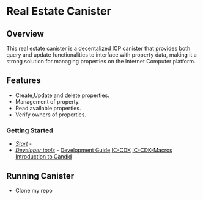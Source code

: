 # Real Estate Canister
## Overview
This real estate canister is a decentalized ICP canister that provides both query and update functionalities to interface with property data, making it a strong solution for managing properties on the Internet Computer platform.

## Features
+ Create,Update and delete properties.
+ Management of property.
+ Read available properties.
+ Verify owners of properties.

### Getting Started
- _[Start](https://internetcomputer.org/docs/current/developer-docs/getting-started/deploy/local)_ -
- _[Developer tools](https://internetcomputer.org/docs/current/developer-docs/getting-started/install)_ -
[Development Guide](https://internetcomputer.org/docs/current/developer-docs/backend/rust)
[IC-CDK](https://docs.rs/ic-cdk/latest/ic_cdk)
[IC-CDK-Macros](https://docs.rs/ic-cdk-macros/latest/ic_cdk_macros)
[Introduction to Candid](https://internetcomputer.org/docs/current/developer-docs/backend/candid)

## Running Canister
+ Clone my repo
  

